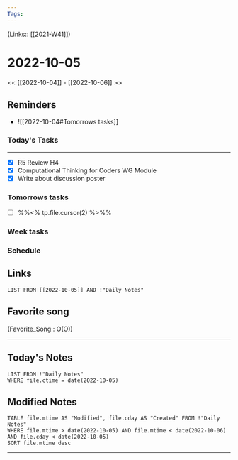 ```yaml
---
Tags:
---
```

(Links:: [[2021-W41]])

# 2022-10-05
<< [[2022-10-04]] - [[2022-10-06]] >>
## Reminders
- ![[2022-10-04#Tomorrows tasks]]
### Today's Tasks
---
- [x] R5 Review H4
- [x] Computational Thinking for Coders WG Module
- [x] Write about discussion poster

### Tomorrows tasks
- [ ] %%<% tp.file.cursor(2) %>%%
### Week tasks
### Schedule

## Links
```dataview
LIST FROM [[2022-10-05]] AND !"Daily Notes"
```
## Favorite song
(Favorite_Song:: O(O))
___
## Today's Notes
```dataview
LIST FROM !"Daily Notes"
WHERE file.ctime = date(2022-10-05)
```
## Modified Notes
```dataview
TABLE file.mtime AS "Modified", file.cday AS "Created" FROM !"Daily Notes" 
WHERE file.mtime > date(2022-10-05) AND file.mtime < date(2022-10-06) AND file.cday < date(2022-10-05)
SORT file.mtime desc
```
___
